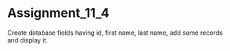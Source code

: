# Assignment_11_4
Create database fields having id, first name, last name, add some records and display it.
